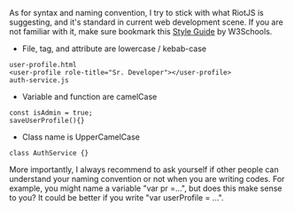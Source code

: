 As for syntax and naming convention, I try to stick with what RiotJS is suggesting, and it's standard in current web development scene. If you are not familiar with it, make sure bookmark this [Style Guide](https://www.w3schools.com/js/js_conventions.asp) by W3Schools.

- File, tag, and attribute are lowercase / kebab-case
```
user-profile.html
<user-profile role-title="Sr. Developer"></user-profile>
auth-service.js
```
- Variable and function are camelCase
```
const isAdmin = true;
saveUserProfile(){}
```
- Class name is UpperCamelCase
```
class AuthService {}
```

More importantly, I always recommend to ask yourself if other people can understand your naming convention or not when you are writing codes. For example, you might name a variable "var pr =...", but does this make sense to you? It could be better if you write "var userProfile = ...".